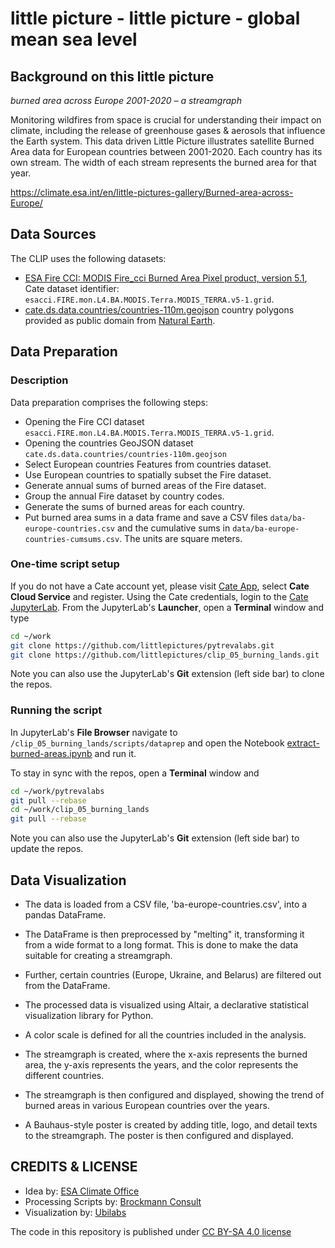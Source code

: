 # little picture - little picture - global mean sea level

## Background on this little picture
_burned area across Europe 2001-2020 – a streamgraph_

Monitoring wildfires from space is crucial for understanding their impact on climate, including the release of greenhouse gases &amp; aerosols that
influence the Earth system. This data driven Little Picture illustrates satellite Burned Area data for European countries between 2001-2020. Each country has its own
stream. The width of each stream represents the burned area for that year.

https://climate.esa.int/en/little-pictures-gallery/Burned-area-across-Europe/


## Data Sources

The CLIP uses the following datasets:

- [ESA Fire CCI: MODIS Fire_cci Burned Area Pixel product, version 5.1](https://catalogue.ceda.ac.uk/uuid/58f00d8814064b79a0c49662ad3af537), 
  Cate dataset identifier: `esacci.FIRE.mon.L4.BA.MODIS.Terra.MODIS_TERRA.v5-1.grid`.
- [cate.ds.data.countries/countries-110m.geojson](https://github.com/CCI-Tools/cate/blob/master/cate/ds/data/countries/countries-110m.geojson) 
  country polygons provided as public domain from [Natural Earth](https://www.naturalearthdata.com/).

## Data Preparation
### Description

Data preparation comprises the following steps:

* Opening the Fire CCI dataset `esacci.FIRE.mon.L4.BA.MODIS.Terra.MODIS_TERRA.v5-1.grid`.
* Opening the countries GeoJSON dataset `cate.ds.data.countries/countries-110m.geojson` 
* Select European countries Features from countries dataset.
* Use European countries to spatially subset the Fire dataset.
* Generate annual sums of burned areas of the Fire dataset.
* Group the annual Fire dataset by country codes.
* Generate the sums of burned areas for each country.
* Put burned area sums in a data frame and save a CSV files 
  `data/ba-europe-countries.csv` and the cumulative sums in 
  `data/ba-europe-countries-cumsums.csv`. The units are square meters.

### One-time script setup

If you do not have a Cate account yet, please visit [Cate App](https://cate.climate.esa.int/), select **Cate Cloud Service** and register. 
Using the Cate credentials, login to the [Cate JupyterLab](https://cate-lab.brockmann-consult.de/). 
From the JupyterLab's **Launcher**, open a **Terminal** window and type

```bash
cd ~/work
git clone https://github.com/littlepictures/pytrevalabs.git
git clone https://github.com/littlepictures/clip_05_burning_lands.git
```

Note you can also use the JupyterLab's **Git** extension (left side bar) to clone the repos.

### Running the script

In JupyterLab's **File Browser** navigate to `/clip_05_burning_lands/scripts/dataprep` and open
the Notebook [extract-burned-areas.ipynb](scripts/dataprep/extract-burned-areas.ipynb) and run it.

To stay in sync with the repos, open a **Terminal** window and

```bash
cd ~/work/pytrevalabs
git pull --rebase
cd ~/work/clip_05_burning_lands
git pull --rebase
```

Note you can also use the JupyterLab's **Git** extension (left side bar) to update the repos.

## Data Visualization
- The data is loaded from a CSV file, 'ba-europe-countries.csv', into a pandas DataFrame.
- The DataFrame is then preprocessed by "melting" it, transforming it from a wide format to a long format. This is done to make the data suitable for creating a streamgraph.
- Further, certain countries (Europe, Ukraine, and Belarus) are filtered out from the DataFrame.

- The processed data is visualized using Altair, a declarative statistical visualization library for Python.
- A color scale is defined for all the countries included in the analysis.
- The streamgraph is created, where the x-axis represents the burned area, the y-axis represents the years, and the color represents the different countries.
- The streamgraph is then configured and displayed, showing the trend of burned areas in various European countries over the years.
- A Bauhaus-style poster is created by adding title, logo, and detail texts to the streamgraph. The poster is then configured and displayed.


## CREDITS & LICENSE
- Idea by: [ESA Climate Office](https://climate.esa.int/)
- Processing Scripts by: [Brockmann Consult](https://www.brockmann-consult.de/)
- Visualization by: [Ubilabs](https://www.ubilabs.com/)

The code in this repository is published under [CC BY-SA 4.0 license](https://creativecommons.org/licenses/by-sa/4.0/)
